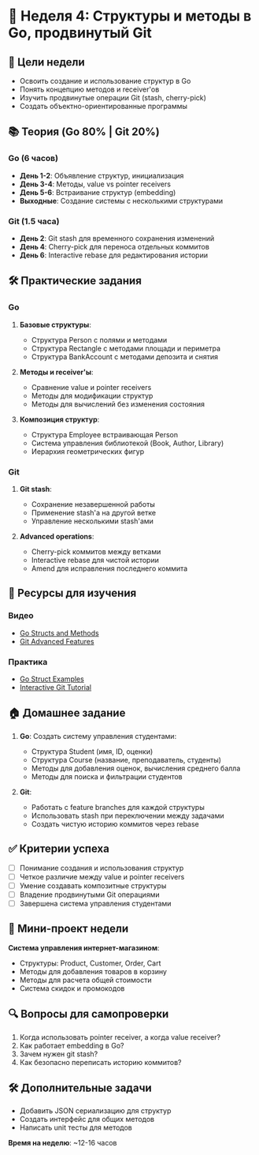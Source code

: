 # 📅 Неделя 4: Структуры и методы в Go, продвинутый Git

## 🎯 Цели недели
- Освоить создание и использование структур в Go
- Понять концепцию методов и receiver'ов
- Изучить продвинутые операции Git (stash, cherry-pick)
- Создать объектно-ориентированные программы

## 📚 Теория (Go 80% | Git 20%)

### Go (6 часов)
- **День 1-2**: Объявление структур, инициализация
- **День 3-4**: Методы, value vs pointer receivers
- **День 5-6**: Встраивание структур (embedding)
- **Выходные**: Создание системы с несколькими структурами

### Git (1.5 часа)
- **День 2**: Git stash для временного сохранения изменений
- **День 4**: Cherry-pick для переноса отдельных коммитов
- **День 6**: Interactive rebase для редактирования истории

## 🛠 Практические задания

### Go
1. **Базовые структуры**:
   - Структура Person с полями и методами
   - Структура Rectangle с методами площади и периметра
   - Структура BankAccount с методами депозита и снятия

2. **Методы и receiver'ы**:
   - Сравнение value и pointer receivers
   - Методы для модификации структур
   - Методы для вычислений без изменения состояния

3. **Композиция структур**:
   - Структура Employee встраивающая Person
   - Система управления библиотекой (Book, Author, Library)
   - Иерархия геометрических фигур

### Git
1. **Git stash**:
   - Сохранение незавершенной работы
   - Применение stash'а на другой ветке
   - Управление несколькими stash'ами

2. **Advanced operations**:
   - Cherry-pick коммитов между ветками
   - Interactive rebase для чистой истории
   - Amend для исправления последнего коммита

## 📖 Ресурсы для изучения

### Видео
- [Go Structs and Methods](https://www.youtube.com/watch?v=S5xvmNFKqz0)
- [Git Advanced Features](https://www.youtube.com/watch?v=ElRzTuYln0M)

### Практика
- [Go Struct Examples](https://gobyexample.com/structs)
- [Interactive Git Tutorial](https://ohmygit.org/)

## 🏠 Домашнее задание

1. **Go**: Создать систему управления студентами:
   - Структура Student (имя, ID, оценки)
   - Структура Course (название, преподаватель, студенты)
   - Методы для добавления оценок, вычисления среднего балла
   - Методы для поиска и фильтрации студентов

2. **Git**: 
   - Работать с feature branches для каждой структуры
   - Использовать stash при переключении между задачами
   - Создать чистую историю коммитов через rebase

## ✅ Критерии успеха
- [ ] Понимание создания и использования структур
- [ ] Четкое различие между value и pointer receivers
- [ ] Умение создавать композитные структуры
- [ ] Владение продвинутыми Git операциями
- [ ] Завершена система управления студентами

## 🎯 Мини-проект недели
**Система управления интернет-магазином**:
- Структуры: Product, Customer, Order, Cart
- Методы для добавления товаров в корзину
- Методы для расчета общей стоимости
- Система скидок и промокодов

## 🔍 Вопросы для самопроверки
1. Когда использовать pointer receiver, а когда value receiver?
2. Как работает embedding в Go?
3. Зачем нужен git stash?
4. Как безопасно переписать историю коммитов?

## 🛠 Дополнительные задачи
- Добавить JSON сериализацию для структур
- Создать интерфейс для общих методов
- Написать unit тесты для методов

**Время на неделю**: ~12-16 часов 